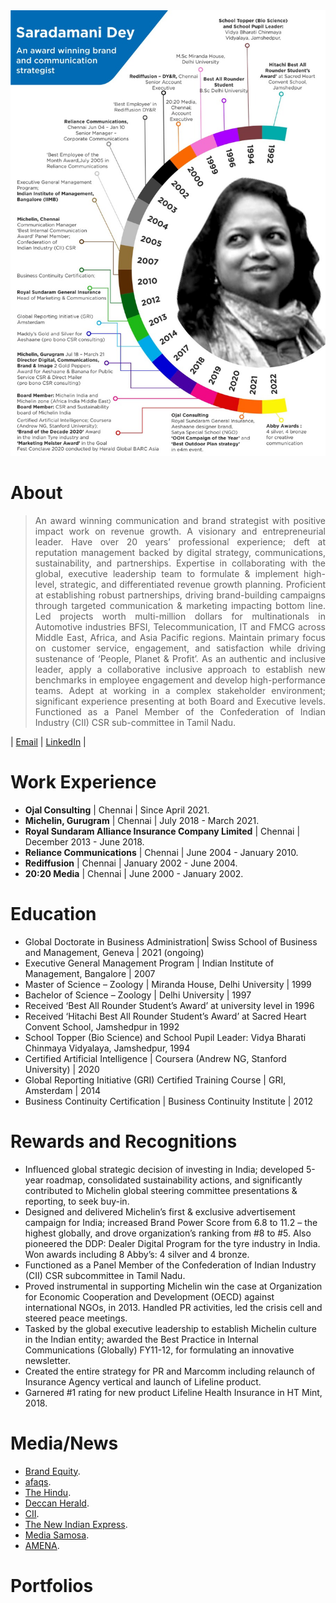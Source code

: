 <img src="Sarada-Dey.jfif"/>

# About
> <p style="text-align:justify;"> An award winning communication and brand strategist with positive impact work on revenue growth. A visionary and entrepreneurial leader. Have over 20 years’ professional experience; deft at reputation management backed by digital strategy, communications, sustainability, and partnerships. Expertise in collaborating with the global, executive leadership team to formulate & implement high-level, strategic, and differentiated revenue growth planning. Proficient at establishing robust partnerships, driving brand-building campaigns through targeted communication & marketing impacting bottom line. Led projects worth multi-million dollars for multinationals in Automotive industries BFSI, Telecommunication, IT and FMCG across Middle East, Africa, and Asia Pacific regions. Maintain primary focus on customer service, engagement, and satisfaction while driving sustenance of ‘People, Planet & Profit’. As an authentic and inclusive leader, apply a collaborative inclusive approach to establish new benchmarks in employee engagement and develop high-performance teams. Adept at working in a complex stakeholder environment; significant experience presenting at both Board and Executive levels. Functioned as a Panel Member of the Confederation of Indian Industry (CII) CSR sub-committee in Tamil Nadu. </p>

| [Email](saradamani.dey@gmail.com) | [LinkedIn](https://www.linkedin.com/in/saradamani-dey) |


# Work Experience

- **Ojal Consulting** | Chennai | Since April 2021.
- **Michelin, Gurugram** | Chennai | July 2018 - March 2021.
- **Royal Sundaram Alliance Insurance Company Limited** | Chennai | December 2013 - June 2018.
- **Reliance Communications** | Chennai | June 2004 - January 2010.
- **Rediffusion** | Chennai | January 2002 - June 2004.
- **20:20 Media** | Chennai | June 2000 - January 2002.


# Education

- Global Doctorate in Business Administration| Swiss School of Business and Management, Geneva | 2021 (ongoing)
- Executive General Management Program | Indian Institute of Management, Bangalore | 2007
- Master of Science – Zoology | Miranda House, Delhi University | 1999
- Bachelor of Science – Zoology | Delhi University | 1997
- Received ‘Best All Rounder Student’s Award’ at university level in 1996
- Received ‘Hitachi Best All Rounder Student’s Award’ at Sacred Heart Convent School, Jamshedpur in 1992
- School Topper (Bio Science) and School Pupil Leader: Vidya Bharati Chinmaya Vidyalaya, Jamshedpur, 1994
- Certified Artificial Intelligence | Coursera (Andrew NG, Stanford University) | 2020
- Global Reporting Initiative (GRI) Certified Training Course | GRI, Amsterdam | 2014
- Business Continuity Certification | Business Continuity Institute | 2012

# Rewards and Recognitions

- Influenced global strategic decision of investing in India; developed 5-year roadmap,
consolidated sustainability actions, and significantly contributed to Michelin global
steering committee presentations & reporting, to seek buy-in.
- Designed and delivered Michelin’s first & exclusive advertisement campaign for India;
increased Brand Power Score from 6.8 to 11.2 – the highest globally, and drove
organization’s ranking from #8 to #5. Also pioneered the DDP: Dealer Digital Program for
the tyre industry in India. Won awards including 8 Abby’s: 4 silver and 4 bronze.
- Functioned as a Panel Member of the Confederation of Indian Industry (CII) CSR subcommittee in Tamil Nadu.
- Proved instrumental in supporting Michelin win the case at Organization for Economic
Cooperation and Development (OECD) against international NGOs, in 2013. Handled
PR activities, led the crisis cell and steered peace meetings.
- Tasked by the global executive leadership to establish Michelin culture in the Indian
entity; awarded the Best Practice in Internal Communications (Globally) FY11-12, for
formulating an innovative newsletter.
- Created the entire strategy for PR and Marcomm including relaunch of Insurance Agency
vertical and launch of Lifeline product.
- Garnered #1 rating for new product Lifeline Health Insurance in HT Mint, 2018. 

# Media/News

 - [Brand Equity](https://brandequity.economictimes.indiatimes.com/amp/news/advertising/the-michelin-man-is-back-on-the-indian-ooh-landscape/73164944).
 - [afaqs](https://www.afaqs.com/amp/story/news%2Fadvertising%2Fmichelin-man-reappears-on-indian-ooh-landscape).
 - [The Hindu](https://www.thehindu.com/features/metroplus/society/social-returns-chennai-summer-life-skills-workshop/article7061500.ece/amp/).
 - [Deccan Herald](https://www.deccanherald.com/content/443395/how-approach-csr-initiative.html). 
 - [CII](https://www.mycii.in/image/eventimages/eventmainimages/E000020724_Concept%20note%20and%20agenda-%2011th%20June%202014.pdf).
 - [The New Indian Express](https://www.newindianexpress.com/cities/chennai/2009/feb/23/focussing-on-the-role-of-pr-27972.amp).
 - [Media Samosa](https://mediasamosa.com/2020/01/10/ignite-mudra-relaunches-michelin-man-on-indian-ooh-landscape/).
 - [AMENA](https://www.amenaauto.org/2019/11/amena-and-arabian-gazelles-dazzle-at-the-2019-dubai-international-motor-show/).


# Portfolios
